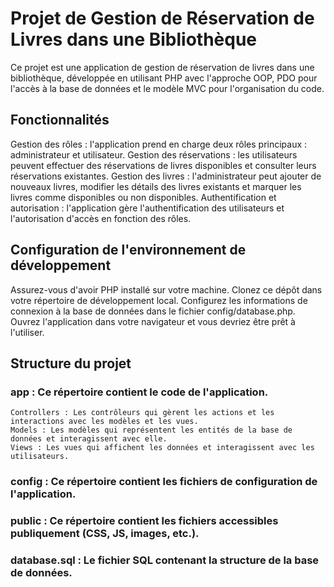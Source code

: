 # Projet de Gestion de Réservation de Livres dans une Bibliothèque

Ce projet est une application de gestion de réservation de livres dans une bibliothèque, développée en utilisant PHP avec l'approche OOP, PDO pour l'accès à la base de données et le modèle MVC pour l'organisation du code.

## Fonctionnalités

Gestion des rôles : l'application prend en charge deux rôles principaux : administrateur et utilisateur.
Gestion des réservations : les utilisateurs peuvent effectuer des réservations de livres disponibles et consulter leurs réservations existantes.
Gestion des livres : l'administrateur peut ajouter de nouveaux livres, modifier les détails des livres existants et marquer les livres comme disponibles ou non disponibles.
Authentification et autorisation : l'application gère l'authentification des utilisateurs et l'autorisation d'accès en fonction des rôles.

## Configuration de l'environnement de développement

Assurez-vous d'avoir PHP installé sur votre machine.
Clonez ce dépôt dans votre répertoire de développement local.
Configurez les informations de connexion à la base de données dans le fichier config/database.php.
Ouvrez l'application dans votre navigateur et vous devriez être prêt à l'utiliser.

## Structure du projet

### app : Ce répertoire contient le code de l'application.
    Controllers : Les contrôleurs qui gèrent les actions et les interactions avec les modèles et les vues.
    Models : Les modèles qui représentent les entités de la base de données et interagissent avec elle.
    Views : Les vues qui affichent les données et interagissent avec les utilisateurs.
### config : Ce répertoire contient les fichiers de configuration de l'application.
### public : Ce répertoire contient les fichiers accessibles publiquement (CSS, JS, images, etc.).
### database.sql : Le fichier SQL contenant la structure de la base de données.
